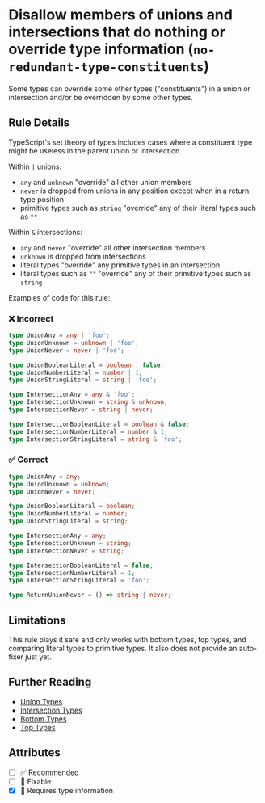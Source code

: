 # Disallow members of unions and intersections that do nothing or override type information (`no-redundant-type-constituents`)

Some types can override some other types ("constituents") in a union or intersection and/or be overridden by some other types.

## Rule Details

TypeScript's set theory of types includes cases where a constituent type might be useless in the parent union or intersection.

Within `|` unions:

- `any` and `unknown` "override" all other union members
- `never` is dropped from unions in any position except when in a return type position
- primitive types such as `string` "override" any of their literal types such as `""`

Within `&` intersections:

- `any` and `never` "override" all other intersection members
- `unknown` is dropped from intersections
- literal types "override" any primitive types in an intersection
- literal types such as `""` "override" any of their primitive types such as `string`

Examples of code for this rule:

<!--tabs-->

### ❌ Incorrect

```ts
type UnionAny = any | 'foo';
type UnionUnknown = unknown | 'foo';
type UnionNever = never | 'foo';

type UnionBooleanLiteral = boolean | false;
type UnionNumberLiteral = number | 1;
type UnionStringLiteral = string | 'foo';

type IntersectionAny = any & 'foo';
type IntersectionUnknown = string & unknown;
type IntersectionNever = string | never;

type IntersectionBooleanLiteral = boolean & false;
type IntersectionNumberLiteral = number & 1;
type IntersectionStringLiteral = string & 'foo';
```

### ✅ Correct

```ts
type UnionAny = any;
type UnionUnknown = unknown;
type UnionNever = never;

type UnionBooleanLiteral = boolean;
type UnionNumberLiteral = number;
type UnionStringLiteral = string;

type IntersectionAny = any;
type IntersectionUnknown = string;
type IntersectionNever = string;

type IntersectionBooleanLiteral = false;
type IntersectionNumberLiteral = 1;
type IntersectionStringLiteral = 'foo';

type ReturnUnionNever = () => string | never;
```

## Limitations

This rule plays it safe and only works with bottom types, top types, and comparing literal types to primitive types.
It also does not provide an auto-fixer just yet.

## Further Reading

- [Union Types](https://www.typescriptlang.org/docs/handbook/2/everyday-types.html#union-types)
- [Intersection Types](https://www.typescriptlang.org/docs/handbook/2/objects.html#intersection-types)
- [Bottom Types](https://en.wikipedia.org/wiki/Bottom_type)
- [Top Types](https://en.wikipedia.org/wiki/Top_type)

## Attributes

- [ ] ✅ Recommended
- [ ] 🔧 Fixable
- [x] 💭 Requires type information
